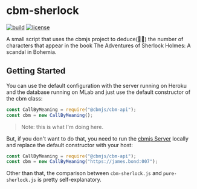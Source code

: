 # cbm-sherlock

[![build](https://img.shields.io/github/workflow/status/cbmjs/cbm-sherlock/CI?style=for-the-badge&logo=github&label=)](https://github.com/cbmjs/cbm-sherlock/actions) [![license](https://img.shields.io/github/license/cbmjs/cbm-sherlock.svg?style=for-the-badge)](https://github.com/cbmjs/cbm-sherlock/blob/master/LICENSE)

A small script that uses the cbmjs project to deduce(🕵🏼) the number of characters that appear in the book The Adventures of Sherlock Holmes: A scandal in Bohemia.

## Getting Started

You can use the default configuration with the server running on Heroku and the database running on MLab and just use the default constructor of the cbm class:

```javascript
const CallByMeaning = require("@cbmjs/cbm-api");
const cbm = new CallByMeaning();
```

> Note: this is what I'm doing here.

But, if you don't want to do that, you need to run the [cbmjs Server](https://github.com/cbmjs/cbm-engine) locally and replace the default constructor with your host:

```javascript
const CallByMeaning = require("@cbmjs/cbm-api");
const cbm = new CallByMeaning("https://james.bond:007");
```

Other than that, the comparison between `cbm-sherlock.js` and `pure-sherlock.js` is pretty self-explanatory.
